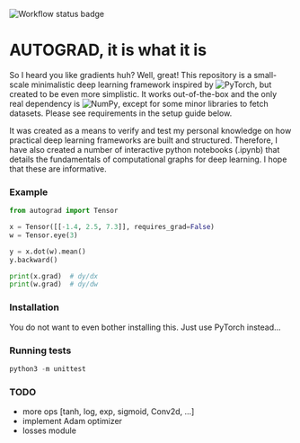 ![Workflow status badge](https://github.com/willeagren/autograd/actions/workflows/python-app.yml/badge.svg)

# AUTOGRAD, it is what it is
So I heard you like gradients huh? Well, great! This repository is a small-scale minimalistic deep learning framework inspired by ![PyTorch](https://pytorch.org/), but created to be even more simplistic. It works out-of-the-box and the only real dependency is ![NumPy](https://numpy.org/), except for some minor libraries to fetch datasets. Please see requirements in the setup guide below.

It was created as a means to verify and test my personal knowledge on how practical deep learning frameworks are built and structured. Therefore, I have also created a number of interactive python notebooks (.ipynb) that details the fundamentals of computational graphs for deep learning. I hope that these are informative. 

### Example
```python
from autograd import Tensor

x = Tensor([[-1.4, 2.5, 7.3]], requires_grad=False)
w = Tensor.eye(3)

y = x.dot(w).mean()
y.backward()

print(x.grad)  # dy/dx
print(w.grad)  # dy/dw
```

### Installation
You do not want to even bother installing this. Just use PyTorch instead...

### Running tests
```python
python3 -m unittest
```
### TODO
- more ops [tanh, log, exp, sigmoid, Conv2d, ...]
- implement Adam optimizer
- losses module
